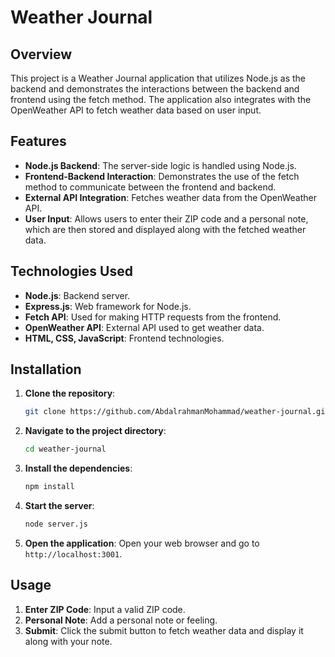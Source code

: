 # Weather Journal

## Overview

This project is a Weather Journal application that utilizes Node.js as the backend and demonstrates the interactions between the backend and frontend using the fetch method. The application also integrates with the OpenWeather API to fetch weather data based on user input.

## Features

- **Node.js Backend**: The server-side logic is handled using Node.js.
- **Frontend-Backend Interaction**: Demonstrates the use of the fetch method to communicate between the frontend and backend.
- **External API Integration**: Fetches weather data from the OpenWeather API.
- **User Input**: Allows users to enter their ZIP code and a personal note, which are then stored and displayed along with the fetched weather data.

## Technologies Used

- **Node.js**: Backend server.
- **Express.js**: Web framework for Node.js.
- **Fetch API**: Used for making HTTP requests from the frontend.
- **OpenWeather API**: External API used to get weather data.
- **HTML, CSS, JavaScript**: Frontend technologies.

## Installation

1. **Clone the repository**:
    ```bash
    git clone https://github.com/AbdalrahmanMohammad/weather-journal.git
    ```

2. **Navigate to the project directory**:
    ```bash
    cd weather-journal
    ```

3. **Install the dependencies**:
    ```bash
    npm install
    ```

4. **Start the server**:
    ```bash
    node server.js
    ```

5. **Open the application**:
    Open your web browser and go to `http://localhost:3001`.

## Usage

1. **Enter ZIP Code**: Input a valid ZIP code.
2. **Personal Note**: Add a personal note or feeling.
3. **Submit**: Click the submit button to fetch weather data and display it along with your note.
